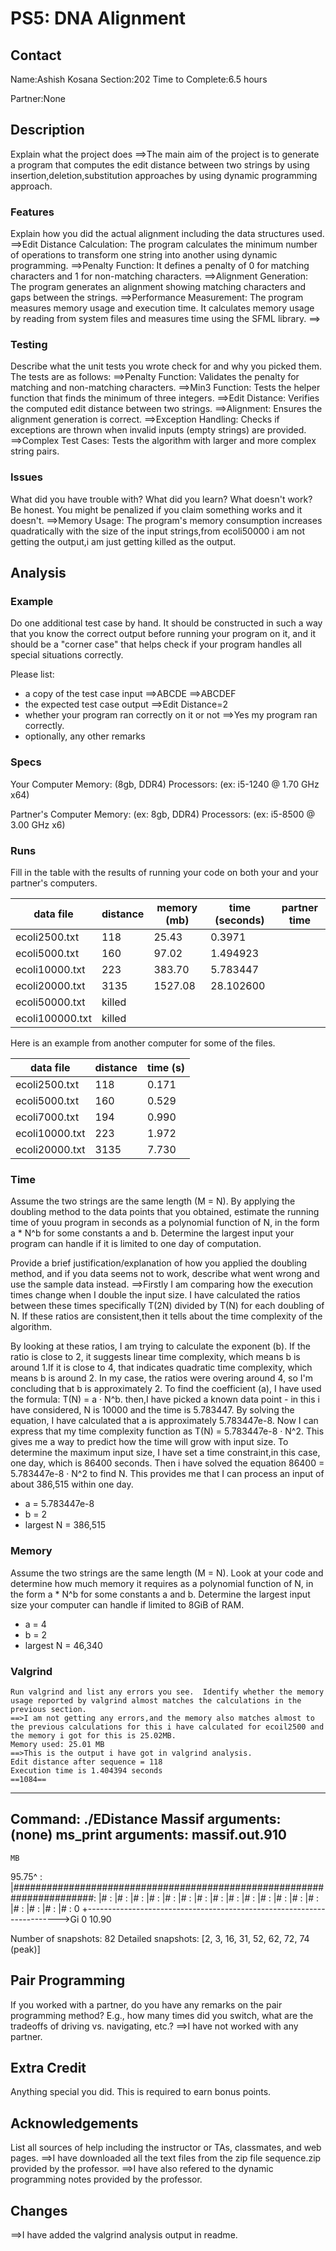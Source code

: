 # PS5: DNA Alignment

## Contact
Name:Ashish Kosana
Section:202
Time to Complete:6.5 hours

Partner:None

## Description
Explain what the project does
==>The main aim of the project is to generate a program that computes the edit distance between two strings by using insertion,deletion,substitution approaches by using dynamic programming approach.

### Features
Explain how you did the actual alignment including the data structures used.
==>Edit Distance Calculation: The program calculates the minimum number of operations to transform one string into another using dynamic programming.
==>Penalty Function: It defines a penalty of 0 for matching characters and 1 for non-matching characters.
==>Alignment Generation: The program generates an alignment showing matching characters and gaps between the strings.
==>Performance Measurement: The program measures memory usage and execution time. It calculates memory usage by reading from system files and measures time using the SFML library.
==>

### Testing
Describe what the unit tests you wrote check for and why you picked them.
The tests are as follows:
==>Penalty Function: Validates the penalty for matching and non-matching characters.
==>Min3 Function: Tests the helper function that finds the minimum of three integers.
==>Edit Distance: Verifies the computed edit distance between two strings.
==>Alignment: Ensures the alignment generation is correct.
==>Exception Handling: Checks if exceptions are thrown when invalid inputs (empty strings) are provided.
==>Complex Test Cases: Tests the algorithm with larger and more complex string pairs.

### Issues
What did you have trouble with?  What did you learn?  What doesn't work?  Be honest.  You might be penalized if you claim something works and it doesn't.
==>Memory Usage: The program's memory consumption increases quadratically with the size of the input strings,from ecoli50000 i am not getting the output,i am just getting killed as the output.
## Analysis

### Example
Do one additional test case by hand. It should be constructed in such a way that you know the correct  output before running your program on it, and it should be a "corner case" that helps check if your program handles all special situations correctly. 

Please list:
 - a copy of the test case input
 ==>ABCDE
 ==>ABCDEF
 - the expected test case output
 ==>Edit Distance=2
 - whether your program ran correctly on it or not
 ==>Yes my program ran correctly.
 - optionally, any other remarks

### Specs
Your Computer
Memory: (8gb, DDR4)
Processors: (ex: i5-1240 @ 1.70 GHz x64)

Partner's Computer
Memory: (ex: 8gb, DDR4)
Processors: (ex: i5-8500 @ 3.00 GHz x6)

### Runs
Fill in the table with the results of running your code on both your and your partner's computers.

| data file     | distance | memory (mb) | time (seconds) | partner time |
|---------------|----------|-------------|----------------|--------------|
|ecoli2500.txt  |  118     |      25.43  | 0.3971         |              |
|ecoli5000.txt  | 160      |     97.02   | 1.494923       |              |
|ecoli10000.txt |     223  |     383.70  |  5.783447      |              |
|ecoli20000.txt |   3135   |    1527.08  | 28.102600      |              |
|ecoli50000.txt |  killed  |             |                |              |
|ecoli100000.txt|  killed  |             |                |              |

Here is an example from another computer for some of the files.

| data file    | distance | time (s) |
|--------------|----------|----------|
|ecoli2500.txt |      118 |    0.171 |
|ecoli5000.txt |      160 |    0.529 |
|ecoli7000.txt |      194 |    0.990 |
|ecoli10000.txt|      223 |    1.972 |
|ecoli20000.txt|     3135 |    7.730 |

### Time
Assume the two strings are the same length (M = N).  By applying the doubling method to the data points that you obtained, estimate the running time of youu program in seconds as a polynomial function of N, in the form a * N^b for some constants a and b.  Determine the largest input your program can handle if it is limited to one day of computation.

Provide a brief justification/explanation of how you applied the doubling method, and if you data seems not to work, describe what went wrong and use the sample data instead.
==>Firstly  I am comparing how the execution times change when I double the input size. I have calculated the ratios between these times specifically T(2N) divided by T(N) for each doubling of N. If these ratios are consistent,then it tells about the time complexity of the algorithm.

By looking at these ratios, I am trying to calculate the exponent (b). If the ratio is close to 2, it suggests linear time complexity, which means b is around 1.If it is close to 4, that indicates quadratic time complexity, which means b is around 2. In my case, the ratios were overing around 4, so I'm concluding that b is approximately 2.
To find the coefficient (a), I have used the formula: T(N) = a · N^b. then,I have  picked a known data point - in this i have considered, N is 10000 and the time is 5.783447. By solving the equation, I have calculated that a is approximately 5.783447e-8.
Now I can express  that my time complexity function as T(N) = 5.783447e-8 · N^2. This gives me a way to predict how the time will grow with input size.
To determine the maximum input size, I have set a time constraint,in this case, one day, which is 86400 seconds. Then i have solved the equation 86400 = 5.783447e-8 · N^2 to find N. This provides  me that I can process an input of about 386,515 within one day.
 - a = 5.783447e-8
 - b = 2
 - largest N = 386,515

### Memory
Assume the two strings are the same length (M = N).  Look at your code and determine how much memory it requires as a polynomial function of N, in the form a * N^b for some constants a and b.  Determine the largest input size your computer can handle if limited to 8GiB of RAM.
 - a = 4
 - b = 2
 - largest N = 46,340

### Valgrind
    Run valgrind and list any errors you see.  Identify whether the memory usage reported by valgrind almost matches the calculations in the previous section.
    ==>I am not getting any errors,and the memory also matches almost to the previous calculations for this i have calculated for ecoil2500 and the memory i got for this is 25.02MB.
    Memory used: 25.01 MB
    ==>This is the output i have got in valgrind analysis.
    Edit distance after sequence = 118
    Execution time is 1.404394 seconds
    ==1084== 

--------------------------------------------------------------------------------
Command:            ./EDistance
Massif arguments:   (none)
ms_print arguments: massif.out.910
--------------------------------------------------------------------------------


    MB
95.75^                                                                       :
     |#######################################################################:
     |#                                                                      :
     |#                                                                      :
     |#                                                                      :
     |#                                                                      :
     |#                                                                      :
     |#                                                                      :
     |#                                                                      :
     |#                                                                      :
     |#                                                                      :
     |#                                                                      :
     |#                                                                      :
     |#                                                                      :
     |#                                                                      :
     |#                                                                      :
     |#                                                                      :
     |#                                                                      :
     |#                                                                      :
     |#                                                                      :
   0 +----------------------------------------------------------------------->Gi
     0                                                                   10.90

Number of snapshots: 82
 Detailed snapshots: [2, 3, 16, 31, 52, 62, 72, 74 (peak)]

## Pair Programming
If you worked with a partner, do you have any remarks on the pair programming method? E.g., how many times did you switch, what are the tradeoffs of driving vs. navigating, etc.?
==>I have not worked with any partner.
## Extra Credit
Anything special you did.  This is required to earn bonus points.

## Acknowledgements
List all sources of help including the instructor or TAs, classmates, and web pages.
==>I have downloaded all the text files from the zip file sequence.zip provided by the professor.
==>I have also refered to the dynamic programming notes provided by the professor.

## Changes
==>I have added the valgrind analysis output in readme.